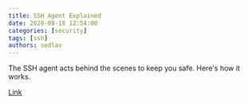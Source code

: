 ```yaml
---
title: SSH Agent Explained
date: 2020-08-18 12:54:00
categories: [security]
tags: [ssh]
authors: sedlav
---
```


The SSH agent acts behind the scenes to keep you safe. Here's how it works.

[Link](https://smallstep.com/blog/ssh-agent-explained/)
